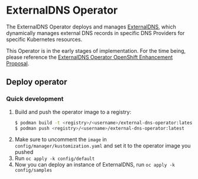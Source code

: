 # ExternalDNS Operator

The ExternalDNS Operator deploys and manages [ExternalDNS](https://github.com/kubernetes-sigs/external-dns), which dynamically manages
external DNS records in specific DNS Providers for specific Kubernetes resources.

This Operator is in the early stages of implementation. For the time being, please reference the
[ExternalDNS Operator OpenShift Enhancement Proposal](https://github.com/openshift/enhancements/pull/786).

## Deploy operator

### Quick development
1. Build and push the operator image to a registry:
   ```sh
   $ podman build -t <registry>/<username>/external-dns-operator:latest -f Dockerfile .
   $ podman push <registry>/<username>/external-dns-operator:latest
   ```
2. Make sure to uncomment the `image` in `config/manager/kustomization.yaml` and set it to the operator image you pushed
3. Run `oc apply -k config/default`
4. Now you can deploy an instance of ExternalDNS, run `oc apply -k config/samples`

